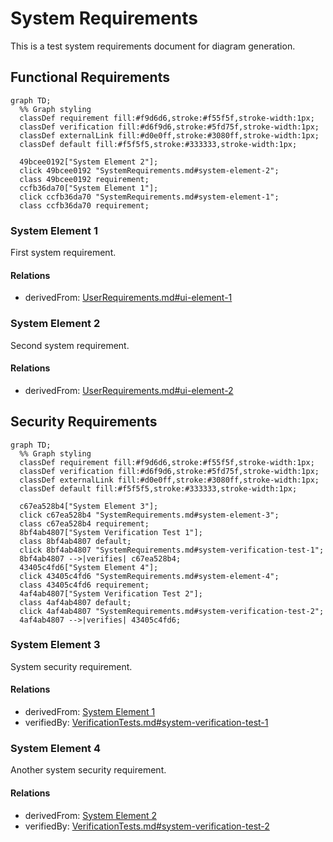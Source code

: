 # System Requirements

This is a test system requirements document for diagram generation.

## Functional Requirements
```mermaid
graph TD;
  %% Graph styling
  classDef requirement fill:#f9d6d6,stroke:#f55f5f,stroke-width:1px;
  classDef verification fill:#d6f9d6,stroke:#5fd75f,stroke-width:1px;
  classDef externalLink fill:#d0e0ff,stroke:#3080ff,stroke-width:1px;
  classDef default fill:#f5f5f5,stroke:#333333,stroke-width:1px;

  49bcee0192["System Element 2"];
  click 49bcee0192 "SystemRequirements.md#system-element-2";
  class 49bcee0192 requirement;
  ccfb36da70["System Element 1"];
  click ccfb36da70 "SystemRequirements.md#system-element-1";
  class ccfb36da70 requirement;
```


### System Element 1

First system requirement.

#### Relations
  * derivedFrom: [UserRequirements.md#ui-element-1](UserRequirements.md#ui-element-1)

### System Element 2

Second system requirement.

#### Relations
  * derivedFrom: [UserRequirements.md#ui-element-2](UserRequirements.md#ui-element-2)

## Security Requirements
```mermaid
graph TD;
  %% Graph styling
  classDef requirement fill:#f9d6d6,stroke:#f55f5f,stroke-width:1px;
  classDef verification fill:#d6f9d6,stroke:#5fd75f,stroke-width:1px;
  classDef externalLink fill:#d0e0ff,stroke:#3080ff,stroke-width:1px;
  classDef default fill:#f5f5f5,stroke:#333333,stroke-width:1px;

  c67ea528b4["System Element 3"];
  click c67ea528b4 "SystemRequirements.md#system-element-3";
  class c67ea528b4 requirement;
  8bf4ab4807["System Verification Test 1"];
  class 8bf4ab4807 default;
  click 8bf4ab4807 "SystemRequirements.md#system-verification-test-1";
  8bf4ab4807 -->|verifies| c67ea528b4;
  43405c4fd6["System Element 4"];
  click 43405c4fd6 "SystemRequirements.md#system-element-4";
  class 43405c4fd6 requirement;
  4af4ab4807["System Verification Test 2"];
  class 4af4ab4807 default;
  click 4af4ab4807 "SystemRequirements.md#system-verification-test-2";
  4af4ab4807 -->|verifies| 43405c4fd6;
```


### System Element 3

System security requirement.

#### Relations
  * derivedFrom: [System Element 1](#system-element-1)
  * verifiedBy: [VerificationTests.md#system-verification-test-1](VerificationTests.md#system-verification-test-1)

### System Element 4

Another system security requirement.

#### Relations
  * derivedFrom: [System Element 2](#system-element-2)
  * verifiedBy: [VerificationTests.md#system-verification-test-2](VerificationTests.md#system-verification-test-2)